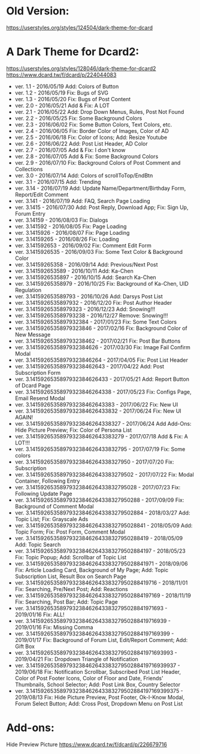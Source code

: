 # Old Version:
https://userstyles.org/styles/124504/dark-theme-for-dcard

# A Dark Theme for Dcard2:
https://userstyles.org/styles/128046/dark-theme-for-dcard2
https://www.dcard.tw/f/dcard/p/224044083

<ul>
<li>ver. 1.1 - 2016/05/19 Add: Colors of Button</li>
<li>ver. 1.2 - 2016/05/19 Fix: Bugs of SVG</li>
<li>ver. 1.3 - 2016/05/20 Fix: Bugs of Post Content</li>
<li>ver. 2.0 - 2016/05/21 Add & Fix: A LOT</li>
<li>ver. 2.1 - 2016/05/22 Add: Drop Down Menus, Rules, Post Not Found</li>
<li>ver. 2.2 - 2016/05/25 Fix: Some Background Colors</li>
<li>ver. 2.3 - 2016/06/02 Fix: Some Button Colors, Text Colors, etc.</li>
<li>ver. 2.4 - 2016/06/05 Fix: Border Color of Images, Color of AD</li>
<li>ver. 2.5 - 2016/06/18 Fix: Color of Icons; Add: Resize Youtube</li>
<li>ver. 2.6 - 2016/06/22 Add: Post List Header, AD Color</li>
<li>ver. 2.7 - 2016/07/05 Add & Fix: I don't know</li>
<li>ver. 2.8 - 2016/07/05 Add & Fix: Some Background Colors</li>
<li>ver. 2.9 - 2016/07/10 Fix: Background Colors of Post Comment and Collections</li>
<li>ver. 3.0 - 2016/07/14 Add: Colors of scrollToTop/EndBtn</li>
<li>ver. 3.1 - 2016/07/15 Add: Trending</li>
<li>ver. 3.14 - 2016/07/19 Add: Update Name/Department/Birthday Form, Report/Edit Comment</li>
<li>ver. 3.141 - 2016/07/19 Add: FAQ, Search Page Loading</li>
<li>ver. 3.1415 - 2016/07/30 Add: Post Reply, Download App; Fix: Sign Up, Forum Entry</li>
<li>ver. 3.14159 - 2016/08/03 Fix: Dialogs</li>
<li>ver. 3.141592 - 2016/08/05 Fix: Page Loading</li>
<li>ver. 3.1415926 - 2016/08/07 Fix: Page Loading</li>
<li>ver. 3.14159265 - 2016/08/26 Fix: Loading</li>
<li>ver. 3.141592653 - 2016/09/02 Fix: Comment Edit Form</li>
<li>ver. 3.1415926535 - 2016/09/03 Fix: Some Text Color & Background Color</li>
<li>ver. 3.14159265358 - 2016/09/14 Add: Previous/Next Post</li>
<li>ver. 3.141592653589 - 2016/10/11 Add: Ka-Chen</li>
<li>ver. 3.1415926535897 - 2016/10/15 Add: Search Ka-Chen</li>
<li>ver. 3.14159265358979 - 2016/10/25 Fix: Background of Ka-Chen, UID Regulation</li>
<li>ver. 3.141592653589793 - 2016/10/26 Add: Darsys Post List</li>
<li>ver. 3.1415926535897932 - 2016/12/20 Fix: Post Author Header</li>
<li>ver. 3.14159265358979323 - 2016/12/23 Add: Snowing!!!</li>
<li>ver. 3.141592653589793238 - 2016/12/27 Remove: Snowing!!!</li>
<li>ver. 3.1415926535897932384 - 2017/01/23 Fix: Some Text Colors</li>
<li>ver. 3.14159265358979323846 - 2017/02/16 Fix: Background Color of New Message</li>
<li>ver. 3.141592653589793238462 - 2017/02/21 Fix: Post Bar Buttons</li>
<li>ver. 3.1415926535897932384626 - 2017/03/30 Fix: Image Fail Confirm Modal</li>
<li>ver. 3.14159265358979323846264 - 2017/04/05 Fix: Post List Header</li>
<li>ver. 3.141592653589793238462643 - 2017/04/22 Add: Post Subscription Form</li>
<li>ver. 3.1415926535897932384626433 - 2017/05/21 Add: Report Button of Dcard Page</li>
<li>ver. 3.14159265358979323846264338 - 2017/05/23 Fix: Configs Page, Email Resend Modal</li>
<li>ver. 3.141592653589793238462643383 - 2017/06/22 Fix: New UI</li>
<li>ver. 3.1415926535897932384626433832 - 2017/06/24 Fix: New UI AGAIN!</li>
<li>ver. 3.14159265358979323846264338327 - 2017/06/24 Add Add-Ons: Hide Picture Preview; Fix: Color of Persona List</li>
<li>ver. 3.141592653589793238462643383279 - 2017/07/18 Add & Fix: A LOT!!!</li>
<li>ver. 3.1415926535897932384626433832795 - 2017/07/19 Fix: Some colors</li>
<li>ver. 3.14159265358979323846264338327950 - 2017/07/20 Fix: Subscription</li>
<li>ver. 3.141592653589793238462643383279502 - 2017/07/22 Fix: Modal Container, Following Entry</li>
<li>ver. 3.1415926535897932384626433832795028 - 2017/07/23 Fix: Following Update Page</li>
<li>ver. 3.14159265358979323846264338327950288 - 2017/09/09 Fix: Background of Comment Modal</li>
<li>ver. 3.141592653589793238462643383279502884 - 2018/03/27 Add: Topic List; Fix: Grayscale Ads</li>
<li>ver. 3.1415926535897932384626433832795028841 - 2018/05/09 Add: Topic Form; Fix: Post Form, Comment Modal</li>
<li>ver. 3.14159265358979323846264338327950288419 - 2018/05/09 Add: Topic Search</li>
<li>ver. 3.141592653589793238462643383279502884197 - 2018/05/23 Fix: Topic Popup; Add: Scrollbar of Topic List</li>
<li>ver. 3.1415926535897932384626433832795028841971 - 2018/09/06 Fix: Article Loading Card, Background of My Page; Add: Topic Subscription List, Result Box on Search Page</li>
<li>ver. 3.14159265358979323846264338327950288419716 - 2018/11/01 Fix: Searching, Pre/Next Post; Add: Reactions</li>
<li>ver. 3.141592653589793238462643383279502884197169 - 2018/11/19 Fix: Searching, Post Bar; Add: Topic Page</li>
<li>ver. 3.1415926535897932384626433832795028841971693 - 2019/01/16 Fix: ALL!</li>
<li>ver. 3.14159265358979323846264338327950288419716939 - 2019/01/16 Fix: Missing Comma</li>
<li>ver. 3.141592653589793238462643383279502884197169399 - 2019/01/17 Fix: Background of Forum List, Edit/Report Comment; Add: Gift Box</li>
<li>ver. 3.1415926535897932384626433832795028841971693993 - 2019/04/21 Fix: Dropdown Triangle of Notification</li>
<li>ver. 3.14159265358979323846264338327950288419716939937 - 2019/06/18 Fix: Notification Scrollbar, Subscribed Post List Header, Color of Post Footer Icons, Color of Floor and Date, Friends' Thumbnails, School Selector; Add: Post Link Box, Country Selector</li>
<li>ver. 3.141592653589793238462643383279502884197169399375 - 2019/08/13 Fix: Hide Picture Preview, Post Footer, Ok-I-Know Modal, Forum Select Button; Add: Cross Post, Dropdown Menu on Post List</li>
</ul>


# Add-ons:
Hide Preview Picture
https://www.dcard.tw/f/dcard/p/226679716
